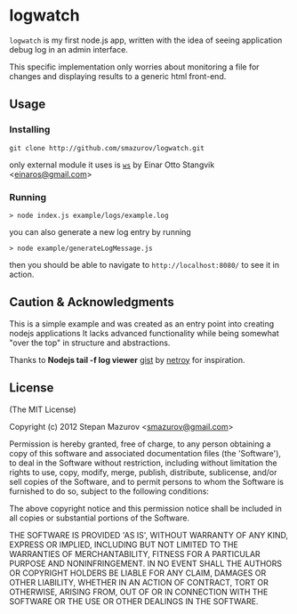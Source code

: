 logwatch
========

`logwatch` is my first node.js app, written with the idea of seeing application debug log in an admin interface.

This specific implementation only worries about monitoring a file for changes and displaying results to a generic html front-end.

## Usage 

### Installing 

`git clone http://github.com/smazurov/logwatch.git`

only external module it uses is [`ws`](https://github.com/einaros/ws) by Einar Otto Stangvik &lt;einaros@gmail.com&gt;

### Running 

`> node index.js example/logs/example.log`

you can also generate a new log entry by running

`> node example/generateLogMessage.js`

then you should be able to navigate to `http://localhost:8080/` to see it in action.

## Caution &amp; Acknowledgments

This is a simple example and was created as an entry point into creating nodejs applications
It lacks advanced functionality while being somewhat "over the top" in structure and abstractions.

Thanks to **Nodejs tail -f log viewer** [gist](https://gist.github.com/867575) by [netroy](https://github.com/netroy) for inspiration. 

## License

(The MIT License)

Copyright (c) 2012 Stepan Mazurov &lt;smazurov@gmail.com&gt;

Permission is hereby granted, free of charge, to any person obtaining
a copy of this software and associated documentation files (the
'Software'), to deal in the Software without restriction, including
without limitation the rights to use, copy, modify, merge, publish,
distribute, sublicense, and/or sell copies of the Software, and to
permit persons to whom the Software is furnished to do so, subject to
the following conditions:

The above copyright notice and this permission notice shall be
included in all copies or substantial portions of the Software.

THE SOFTWARE IS PROVIDED 'AS IS', WITHOUT WARRANTY OF ANY KIND,
EXPRESS OR IMPLIED, INCLUDING BUT NOT LIMITED TO THE WARRANTIES OF
MERCHANTABILITY, FITNESS FOR A PARTICULAR PURPOSE AND NONINFRINGEMENT.
IN NO EVENT SHALL THE AUTHORS OR COPYRIGHT HOLDERS BE LIABLE FOR ANY
CLAIM, DAMAGES OR OTHER LIABILITY, WHETHER IN AN ACTION OF CONTRACT,
TORT OR OTHERWISE, ARISING FROM, OUT OF OR IN CONNECTION WITH THE
SOFTWARE OR THE USE OR OTHER DEALINGS IN THE SOFTWARE.
